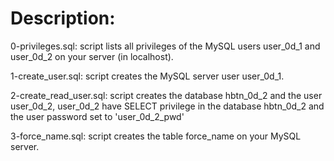 # Description:

0-privileges.sql: script lists all privileges of the MySQL users user_0d_1 and user_0d_2 on your server (in localhost).

1-create_user.sql: script creates the MySQL server user user_0d_1.

2-create_read_user.sql: script creates the database hbtn_0d_2 and the user user_0d_2, user_0d_2 have SELECT privilege in the database hbtn_0d_2 and the user password set to 'user_0d_2_pwd'

3-force_name.sql: script creates the table force_name on your MySQL server.
